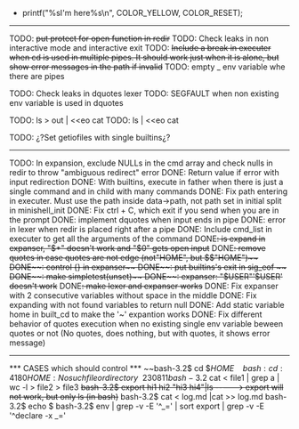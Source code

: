 - printf("%sI'm here%s\n", COLOR_YELLOW, COLOR_RESET);
	
---------------------------------
TODO: ~~put protect for open function in redir~~
TODO: Check leaks in non interactive mode and interactive exit
TODO: ~~Include a break in executer when cd is used in multiple pipes. It should work just when it is alone, but show error messages in the path if invalid~~
TODO: empty _ env variable whe there are pipes

TODO: Check leaks in dquotes lexer
TODO: SEGFAULT when non existing env variable is used in dquotes

TODO: ls > out | <<eo cat
TODO: ls | <<eo cat

TODO: ¿?Set getiofiles with single builtins¿?

---------------------------------

TODO: In expansion, exclude NULLs in the cmd array and check nulls in redir to throw "ambiguous redirect" error
DONE: Return value if error with input redirection
DONE: With builtins, execute in father when there is just a single command and in child with many commands
DONE: Fix path entering in executer. Must use the path inside data->path, not path set in initial split in minishell_init
DONE: Fix ctrl + C, which exit if you send when you are in the prompt
DONE: implement dquotes when input ends in pipe
DONE: error in lexer when redir is placed right after a pipe
DONE: Include cmd_list in executer to get all the arguments of the command
DONE~~: is expand in expanser, "$*" doesn't work and "$0" gets open input~~
DONE~~: remove quotes in case quotes are not edge (not"HOME", but $$"HOME")~~
DONE~~: control {} in expanser~~
DONE~~: put builtins's exit in sig_eof ~~
DONE~~: make simpletest(unset)~~
DONE~~: expanser: "$USER"'$USER' doesn't work~~
DONE~~: make lexer and expanser works~~
DONE: Fix expanser with 2 consecutive variables without space in the middle
DONE: Fix expanding with not found variables to return null
DONE: Add static variable home in built_cd to make the '~' expantion works
DONE: Fix different behavior of quotes execution when no existing single env variable beween quotes or not (No quotes, does nothing, but with quotes, it shows error message)




---------------------------------
*** CASES which should control ***
~~bash-3.2$ cd $$HOME~~
~~bash: cd: 4180HOME: No such file or directory~~230811
bash-3.2$ cat < file1 | grep a | wc -l > file2 > file3
~~bash-3.2$ export hi1 hi2 "hi3 hi4"|ls -----> export will not work, but only ls (in bash)~~
bash-3.2$ cat < log.md |cat >> log.md 
bash-3.2$ echo $
bash-3.2$ env | grep -v -E '^_=' | sort
export | grep -v -E '^declare -x _='




